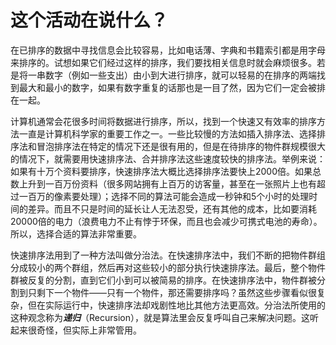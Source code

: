 # 这个活动在说什么？

在已排序的数据中寻找信息会比较容易，比如电话薄、字典和书籍索引都是用字母来排序的。试想如果它们经过这样的排序，我们要找相关信息时就会麻烦很多。若是将一串数字（例如一些支出）由小到大进行排序，就可以轻易的在排序的两端找到最大和最小的数字，如果有数字重复的话那也是一目了然，因为它们一定会被排在一起。

计算机通常会花很多时间将数据进行排序，所以，找到一个快速又有效率的排序方法一直是计算机科学家的重要工作之一。一些比较慢的方法如插入排序法、选择排序法和冒泡排序法在特定的情况下还是很有用的，但是在待排序的物件群规模很大的情况下，就需要用快速排序法、合并排序法这些速度较快的排序法。举例来说：如果有十万个资料要排序，快速排序法大概比选择排序法要快上2000倍。如果总数上升到一百万份资料（很多网站拥有上百万的访客量，甚至在一张照片上也有超过一百万的像素要处理）；选择不同的算法可能会造成一秒钟和5个小时的处理时间的差异。而且不只是时间的延长让人无法忍受，还有其他的成本，比如要消耗20000倍的电力（浪费电力不止有悖于环保，而且也会减少可携式电池的寿命）。所以，选择合适的算法非常重要。

快速排序法用到了一种方法叫做分治法。在快速排序法中，我们不断的把物件群组分成较小的两个群组，然后再对这些较小的部分执行快速排序法。最后，整个物件群被反复的分割，直到它们小到可以被简易的排序。在快速排序法中，物件群被分割到只剩下一个物件——只有一个物件，那还需要排序吗？虽然这些步骤看似很复杂，但在实际运行中，快速排序法却戏剧性地比其他方法更高效。分治法所使用的这种观念称为***递归***（Recursion），就是算法里会反复呼叫自己来解决问题。这听起来很奇怪，但实际上非常管用。

